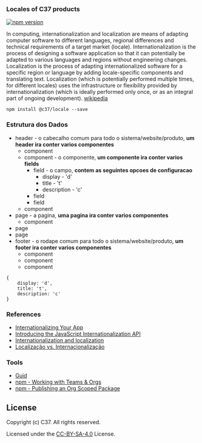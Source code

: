 ### Locales of C37 products

[![npm version](https://badge.fury.io/js/%40c37%2Flocale.svg)](https://badge.fury.io/js/%40c37%2Flocale)

In computing, internationalization and localization are means of adapting computer software to different languages, regional differences and technical requirements of a target market (locale). Internationalization is the process of designing a software application so that it can potentially be adapted to various languages and regions without engineering changes. Localization is the process of adapting internationalized software for a specific region or language by adding locale-specific components and translating text. Localization (which is potentially performed multiple times, for different locales) uses the infrastructure or flexibility provided by internationalization (which is ideally performed only once, or as an integral part of ongoing development). [wikipedia](https://en.wikipedia.org/wiki/Internationalization_and_localization)

`npm install @c37/locale --save`

### Estrutura dos Dados
- header - o cabecalho comum para todo o sistema/website/produto, **um header ira conter varios componentes**
    - component
    - component - o componente, **um componente ira conter varios fields**
        - field - o campo, **contem as seguintes opcoes de configuracao** 
            - display - 'd'
            - title - 't'
            - description - 'c'
        - field
        - field
    - component
- page - a pagina, **uma pagina ira conter varios componentes**
    - component
- page
- page
- footer - o rodape comum para todo o sistema/website/produto, **um footer ira conter varios componentes**
    - component
    - component
    - component

```
{
    display: 'd',
    title: 't',
    description: 'c'
}
```

### References
- [Internationalizing Your App](https://developer.chrome.com/webstore/i18n)
- [Introducing the JavaScript Internationalization API](https://hacks.mozilla.org/2014/12/introducing-the-javascript-internationalization-api/)
- [Internationalization and localization](https://en.wikipedia.org/wiki/Internationalization_and_localization)
- [Localização vs. Internacionalização](https://www.w3.org/International/questions/qa-i18n)

### Tools
- [Guid](https://guid-dcyuu0shhmrn.runkit.sh/)
- [npm - Working with Teams & Orgs](https://docs.npmjs.com/misc/orgs)
- [npm - Publishing an Org Scoped Package](https://www.npmjs.com/docs/orgs/publishing-an-org-scoped-package.html)

## License
Copyright (c) C37. All rights reserved.

Licensed under the [CC-BY-SA-4.0](LICENSE.txt) License.